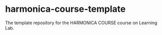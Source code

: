 # harmonica-course-template
The template repository for the HARMONICA COURSE course on Learning Lab.
